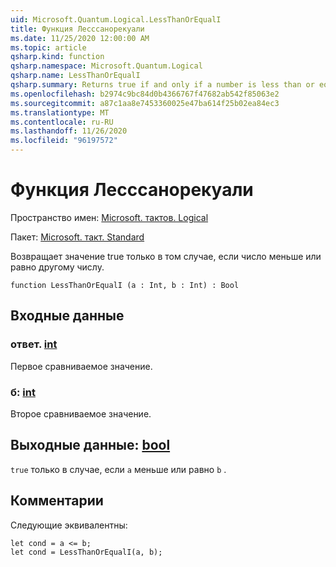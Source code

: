 ```yaml
---
uid: Microsoft.Quantum.Logical.LessThanOrEqualI
title: Функция Лесссанорекуали
ms.date: 11/25/2020 12:00:00 AM
ms.topic: article
qsharp.kind: function
qsharp.namespace: Microsoft.Quantum.Logical
qsharp.name: LessThanOrEqualI
qsharp.summary: Returns true if and only if a number is less than or equal to another number.
ms.openlocfilehash: b2974c9bc84d0b4366767f47682ab542f85063e2
ms.sourcegitcommit: a87c1aa8e7453360025e47ba614f25b02ea84ec3
ms.translationtype: MT
ms.contentlocale: ru-RU
ms.lasthandoff: 11/26/2020
ms.locfileid: "96197572"
---
```

# <a name="lessthanorequali-function"></a>Функция Лесссанорекуали

Пространство имен: [Microsoft. тактов. Logical](xref:Microsoft.Quantum.Logical)

Пакет: [Microsoft. такт. Standard](https://nuget.org/packages/Microsoft.Quantum.Standard)


Возвращает значение true только в том случае, если число меньше или равно другому числу.

```qsharp
function LessThanOrEqualI (a : Int, b : Int) : Bool
```


## <a name="input"></a>Входные данные

### <a name="a--int"></a>ответ. [int](xref:microsoft.quantum.lang-ref.int)

Первое сравниваемое значение.


### <a name="b--int"></a>б: [int](xref:microsoft.quantum.lang-ref.int)

Второе сравниваемое значение.



## <a name="output--bool"></a>Выходные данные: [bool](xref:microsoft.quantum.lang-ref.bool)

`true` только в случае, если `a` меньше или равно `b` .

## <a name="remarks"></a>Комментарии

Следующие эквивалентны:

```Q#
let cond = a <= b;
let cond = LessThanOrEqualI(a, b);
```